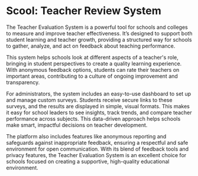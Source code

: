 # Scool: Teacher Review System

The Teacher Evaluation System is a powerful tool for schools and colleges to measure and improve teacher effectiveness. It’s designed to support both student learning and teacher growth, providing a structured way for schools to gather, analyze, and act on feedback about teaching performance.

This system helps schools look at different aspects of a teacher's role, bringing in student perspectives to create a quality learning experience. With anonymous feedback options, students can rate their teachers on important areas, contributing to a culture of ongoing improvement and transparency.

For administrators, the system includes an easy-to-use dashboard to set up and manage custom surveys. Students receive secure links to these surveys, and the results are displayed in simple, visual formats. This makes it easy for school leaders to see insights, track trends, and compare teacher performance across subjects. This data-driven approach helps schools make smart, impactful decisions on teacher development.

The platform also includes features like anonymous reporting and safeguards against inappropriate feedback, ensuring a respectful and safe environment for open communication. With its blend of feedback tools and privacy features, the Teacher Evaluation System is an excellent choice for schools focused on creating a supportive, high-quality educational environment.
